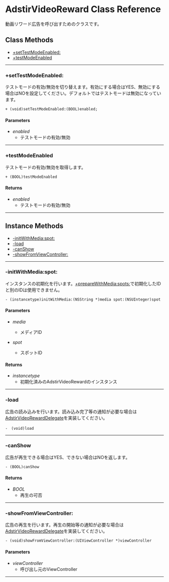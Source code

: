 # AdstirVideoReward Class Reference

動画リワード広告を呼び出すためのクラスです。

## Class Methods
* [+setTestModeEnabled:](#settestmodeenabled)
* [+testModeEnabled](#testmodeenabled)

***

### +setTestModeEnabled:
テストモードの有効/無効を切り替えます。有効にする場合はYES、無効にする場合はNOを設定してください。デフォルトではテストモードは無効になっています。
```objc
+ (void)setTestModeEnabled:(BOOL)enabled;
```

#### Parameters
* _enabled_
    * テストモードの有効/無効

***

### +testModeEnabled
テストモードの有効/無効を取得します。

```objc
+ (BOOL)testModeEnabled
```

#### Returns
* _enabled_
    * テストモードの有効/無効

***

## Instance Methods
* [-initWithMedia:spot:](#-initwithmediaspot)
* [-load](#-load)
* [-canShow](#-canshow)
* [-showFromViewController:](#-showfromviewcontroller)

***

### -initWithMedia:spot:  
インスタンスの初期化を行います。[+prepareWithMedia:spots:](#preparewithmediaspots)で初期化したIDと別のIDは使用できません。
```objc
- (instancetype)initWithMedia:(NSString *)media spot:(NSUInteger)spot
```

#### Parameters

* _media_
    * メディアID

* _spot_
    * スポットID


#### Returns

* _instancetype_
    * 初期化済みのAdstirVideoRewardのインスタンス

***

### -load
広告の読み込みを行います。読み込み完了等の通知が必要な場合は[AdstirVideoRewardDelegate](AdstirVideoRewardDelegate-Protocol-Reference.md)を実装してください。


```objc
-　(void)load
```

***

### -canShow
広告が再生できる場合はYES、できない場合はNOを返します。

```objc
- (BOOL)canShow
```

#### Returns

* _BOOL_
    * 再生の可否

***

### -showFromViewController:
広告の再生を行います。再生の開始等の通知が必要な場合は[AdstirVideoRewardDelegate](AdstirVideoRewardDelegate-Protocol-Reference.md)を実装してください。


```objc
- (void)showFromViewController:(UIViewController *)viewController
```

#### Parameters

* _viewController_
    * 呼び出し元のViewController

***